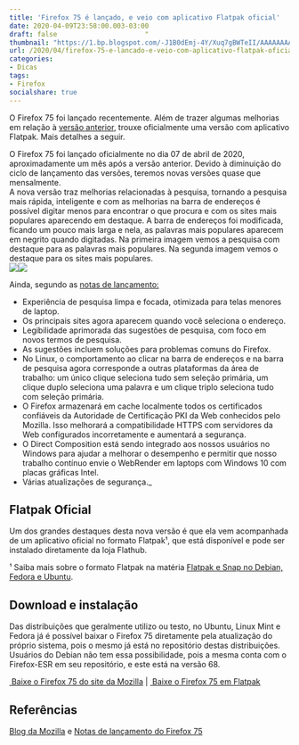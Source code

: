 ```yaml
---
title: 'Firefox 75 é lançado, e veio com aplicativo Flatpak oficial'
date: 2020-04-09T23:58:00.003-03:00
draft: false                      "
thumbnail: "https://1.bp.blogspot.com/-J1B0dEmj-4Y/Xuq7gBWTeII/AAAAAAAAPIA/YnZzuGN1ZfwLz2YaxkJui2MF2Ck-1c7PwCNcBGAsYHQ/s1600/Firefox_75.png"
url: /2020/04/firefox-75-e-lancado-e-veio-com-aplicativo-flatpak-oficial.html
categories:
- Dicas
tags: 
- Firefox
socialshare: true
---
```


O Firefox 75 foi lançado recentemente. Além de trazer algumas melhorias em relação à [versão anterior](https://info.wsouza.com.br/2020/03/firefox-74-e-lancado.html), trouxe oficialmente uma versão com aplicativo Flatpak. Mais detalhes a seguir.

<!--more-->

O Firefox 75 foi lançado oficialmente no dia 07 de abril de 2020, aproximadamente um mês após a versão anterior. Devido à diminuição do ciclo de lançamento das versões, teremos novas versões quase que mensalmente.  
A nova versão traz melhorias relacionadas à pesquisa, tornando a pesquisa mais rápida, inteligente e com as melhorias na barra de endereços é possível digitar menos para encontrar o que procura e com os sites mais populares aparecendo em destaque. A barra de endereços foi modificada, ficando um pouco mais larga e nela, as palavras mais populares aparecem em negrito quando digitadas. Na primeira imagem vemos a pesquisa com destaque para as palavras mais populares. Na segunda imagem vemos o destaque para os sites mais populares.  
[![](https://ffp4g1ylyit3jdyti1hqcvtb-wpengine.netdna-ssl.com/wp-content/uploads/2020/04/Ffx75-searchbar-2-1.gif)](https://ffp4g1ylyit3jdyti1hqcvtb-wpengine.netdna-ssl.com/wp-content/uploads/2020/04/Ffx75-searchbar-2-1.gif)[![](https://ffp4g1ylyit3jdyti1hqcvtb-wpengine.netdna-ssl.com/wp-content/uploads/2020/04/Ffx75-searchbar-1.gif)](https://ffp4g1ylyit3jdyti1hqcvtb-wpengine.netdna-ssl.com/wp-content/uploads/2020/04/Ffx75-searchbar-1.gif)  
  
Ainda, segundo as [notas de lançamento:](https://www.mozilla.org/en-US/firefox/75.0/releasenotes)  
  

*   Experiência de pesquisa limpa e focada, otimizada para telas menores de laptop.
*   Os principais sites agora aparecem quando você seleciona o endereço.
*   Legibilidade aprimorada das sugestões de pesquisa, com foco em novos termos de pesquisa.
*   As sugestões incluem soluções para problemas comuns do Firefox.
*   No Linux, o comportamento ao clicar na barra de endereços e na barra de pesquisa agora corresponde a outras plataformas da área de trabalho: um único clique seleciona tudo sem seleção primária, um clique duplo seleciona uma palavra e um clique triplo seleciona tudo com seleção primária.
*   O Firefox armazenará em cache localmente todos os certificados confiáveis ​​da Autoridade de Certificação PKI da Web conhecidos pelo Mozilla. Isso melhorará a compatibilidade HTTPS com servidores da Web configurados incorretamente e aumentará a segurança.
*   O Direct Composition está sendo integrado aos nossos usuários no Windows para ajudar a melhorar o desempenho e permitir que nosso trabalho contínuo envie o WebRender em laptops com Windows 10 com placas gráficas Intel.
*   Várias atualizações de segurança._

## Flatpak Oficial

  
Um dos grandes destaques desta nova versão é que ela vem acompanhada de um aplicativo oficial no formato Flatpak¹, que está disponível e pode ser instalado diretamente da loja Flathub.  
  
¹ Saiba mais sobre o formato Flatpak na matéria [Flatpak e Snap no Debian, Fedora e Ubuntu](https://info.wsouza.com.br/2020/12/flatpak-e-snap-no-debian-fedora-e-ubuntu.html).  
  

## Download e instalação

  
Das distribuições que geralmente utilizo ou testo, no Ubuntu, Linux Mint e Fedora já é possível baixar o Firefox 75 diretamente pela atualização do próprio sistema, pois o mesmo já está no repositório destas distribuições. Usuários do Debian não tem essa possibilidade, pois a mesma conta com o Firefox-ESR em seu repositório, e este está na versão 68.  
  

[ Baixe o Firefox 75 do site da Mozilla](https://www.mozilla.org/pt-BR/firefox/download/thanks/) |
[ Baixe o Firefox 75 em Flatpak](https://flathub.org/apps/details/org.mozilla.firefox)

  

## Referências

[Blog da Mozilla](https://blog.mozilla.org/blog/2020/04/07/latest-firefox-updates-address-bar-making-search-easier-than-ever/) e [Notas de lançamento do Firefox 75](https://www.mozilla.org/en-US/firefox/75.0/releasenotes/)
